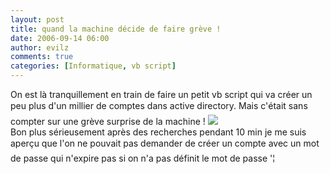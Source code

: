 ```yaml
---
layout: post
title: quand la machine décide de faire grève !
date: 2006-09-14 06:00
author: evilz
comments: true
categories: [Informatique, vb script]
---
```

On est là tranquillement en train de faire un petit vb script qui va créer un peu plus d'un millier de comptes dans active directory.
	  Mais c'était sans compter sur une grève surprise de la machine ! <a href="/images/blog/quand_la_machine_decide_de_faire_greve.jpg" ><img src="/images/blog/quand_la_machine_decide_de_faire_greve.jpg" /></a> <br />
	  Bon plus sérieusement après des recherches pendant 10 min je me suis aperçu que l'on ne pouvait pas demander de créer un compte avec un mot de passe qui n'expire pas si on n'a pas définit le mot de passe '¦
